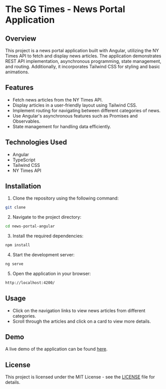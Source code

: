 # The SG Times - News Portal Application

## Overview

This project is a news portal application built with Angular, utilizing the NY Times API to fetch and display news articles. The application demonstrates REST API implementation, asynchronous programming, state management, and routing. Additionally, it incorporates Tailwind CSS for styling and basic animations.

## Features

- Fetch news articles from the NY Times API.
- Display articles in a user-friendly layout using Tailwind CSS.
- Implement routing for navigating between different categories of news.
- Use Angular's asynchronous features such as Promises and Observables.
- State management for handling data efficiently.

## Technologies Used

- Angular
- TypeScript
- Tailwind CSS
- NY Times API

## Installation

1. Clone the repository using the following command:

```bash
git clone
```

2. Navigate to the project directory:

```bash
cd news-portal-angular
```

3. Install the required dependencies:

```bash
npm install
```

4. Start the development server:

```bash
ng serve
```

5. Open the application in your browser:

```bash
http://localhost:4200/
```

## Usage

- Click on the navigation links to view news articles from different categories.
- Scroll through the articles and click on a card to view more details.

## Demo

A live demo of the application can be found [here](https://news-portal-angular-zzie.vercel.app/).

## License

This project is licensed under the MIT License - see the [LICENSE](LICENSE) file for details.
```